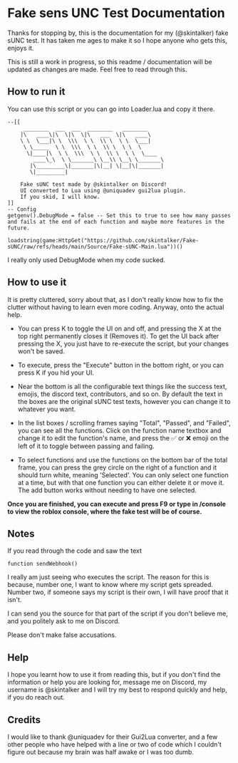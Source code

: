 # Fake sens UNC Test Documentation

Thanks for stopping by, this is the documentation for my (@skintalker) fake sUNC test. It has taken me ages to make it so I hope anyone who gets this, enjoys it.

This is still a work in progress, so this readme / documentation will be updated as changes are made. Feel free to read through this.

## How to run it
You can use this script or you can go into Loader.lua and copy it there.
```luau
--[[
     ________  ___  ___  ________   ________     
    |\   ____\|\  \|\  \|\   ___  \|\   ____\    
    \ \  \___|\ \  \\\  \ \  \\ \  \ \  \___|    
     \ \_____  \ \  \\\  \ \  \\ \  \ \  \       
      \|____|\  \ \  \\\  \ \  \\ \  \ \  \____  
        ____\_\  \ \_______\ \__\\ \__\ \_______\
       |\_________\|_______|\|__| \|__|\|_______|
       \|_________|                                                                                                                                                                                             

	Fake sUNC test made by @skintalker on Discord!
	UI converted to Lua using @uniquadev gui2lua plugin.
	If you skid, I will know.
]]
-- Config
getgenv().DebugMode = false -- Set this to true to see how many passes and fails at the end of each function and maybe more features in the future.

loadstring(game:HttpGet("https://github.com/skintalker/Fake-sUNC/raw/refs/heads/main/Source/Fake-sUNC-Main.lua"))()
```
I really only used DebugMode when my code sucked.

## How to use it
It is pretty cluttered, sorry about that, as I don't really know how to fix the clutter without having to learn even more coding. Anyway, onto the actual help.

- You can press K to toggle the UI on and off, and pressing the X at the top right permanently closes it (Removes it). To get the UI back after pressing the X, you just have to re-execute the script, but your changes won't be saved.

- To execute, press the "Execute" button in the bottom right, or you can press K if you hid your UI.

- Near the bottom is all the configurable text things like the success text, emojis, the discord text, contributors, and so on. By default the text in the boxes are the original sUNC test texts, however you can change it to whatever you want.

- In the list boxes / scrolling frames saying "Total", "Passed", and "Failed", you can see all the functions. Click on the function name textbox and change it to edit the function's name, and press the ✅ or ❌ emoji on the left of it to toggle between passing and failing. 

- To select functions and use the functions on the bottom bar of the total frame, you can press the grey circle on the right of a function and it should turn white, meaning 'Selected'. You can only select one function at a time, but with that one function you can either delete it or move it. The add button works without needing to have one selected.

**Once you are finished, you can execute and press F9 or type in /console to view the roblox console, where the fake test will be of course.**

## Notes
If you read through the code and saw the text 
```luau
function sendWebhook()
```
I really am just seeing who executes the script. The reason for this is because, number one, I want to know where my script gets spreaded. Number two, if someone says my script is their own, I will have proof that it isn't. 

I can send you the source for that part of the script if you don't believe me, and you politely ask to me on Discord. 

Please don't make false accusations.

## Help
I hope you learnt how to use it from reading this, but if you don't find the information or help you are looking for, message me on Discord, my username is @skintalker and I will try my best to respond quickly and help, if you do reach out.

## Credits
I would like to thank @uniquadev for their Gui2Lua converter, and a few other people who have helped with a line or two of code which I couldn't figure out because my brain was half awake or I was too dumb.
